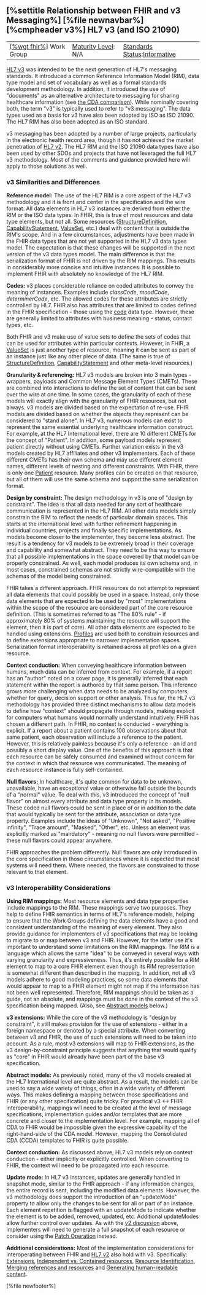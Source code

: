 \[%settitle Relationship between FHIR and v3 Messaging%\]
\[%file newnavbar%\]
\[%cmpheader v3%\]
HL7 v3 (and ISO 21090)
----------------------

|                                                |                                               |                                                                                        |
|------------------------------------------------|-----------------------------------------------|----------------------------------------------------------------------------------------|
| [\[%wgt fhir%\]](%5B%wg%20fhir%%5D) Work Group | [Maturity Level](versions.html#maturity): N/A | [Standards Status](versions.html#std-process):[Informative](versions.html#std-process) |

<span id="v3"></span>
[HL7 v3](https://www.hl7.org/implement/standards/product_brief.cfm?product_id=186) was intended to be the next generation of HL7's messaging standards. It introduced a common Reference Information Model (RIM), data type model and set of vocabulary as well as a formal standards development methodology. In addition, it introduced the use of "documents" as an alternative architecture to messaging for sharing healthcare information (see [the CDA comparison](comparison-cda.html)). While nominally covering both, the term "v3" is typically used to refer to "v3 messaging". The data types used as a basis for v3 have also been adopted by ISO as ISO 21090. The HL7 RIM has also been adopted as an ISO standard.

v3 messaging has been adopted by a number of large projects, particularly in the electronic health record area, though it has not achieved the market penetration of [HL7 v2](http://www.hl7.org/implement/standards/product_brief.cfm?product_id=185). The HL7 RIM and the ISO 21090 data types have also been used by other SDOs and projects that have not leveraged the full HL7 v3 methodology. Most of the comments and guidance provided here will apply to those solutions as well.

### v3 Similarities and Differences

**Reference model:** The use of the HL7 RIM is a core aspect of the HL7 v3 methodology and it is front and center in the specification and the wire format. All data elements in HL7 v3 instances are derived from either the RIM or the ISO data types. In FHIR, this is true of most resources and data type elements, but not all. Some resources ([StructureDefinition](structuredefinition.html), [CapabilityStatement](capabilitystatement.html), [ValueSet](valueset.html), etc.) deal with content that is outside the RIM's scope. And in a few circumstances, adjustments have been made in the FHIR data types that are not yet supported in the HL7 v3 data types model. The expectation is that these changes will be supported in the next version of the v3 data types model. The main difference is that the serialization format of FHIR is not driven by the RIM mappings. This results in considerably more concise and intuitive instances. It is possible to implement FHIR with absolutely no knowledge of the HL7 RIM.

**Codes:** v3 places considerable reliance on coded attributes to convey the meaning of instances. Examples include *classCode*, *moodCode*, *determinerCode*, etc. The allowed codes for these attributes are strictly controlled by HL7. FHIR also has attributes that are limited to codes defined in the FHIR specification - those using the [code](datatypes.html#code) data type. However, these are generally limited to attributes with business meaning - status, contact types, etc.

Both FHIR and v3 make use of value sets to define the sets of codes that can be used for attributes within particular contexts. However, in FHIR, a [ValueSet](valueset.html) is just another type of resource, meaning it can be sent as part of an instance just like any other piece of data. (The same is true of [StructureDefinition](structuredefinition.html), [CapabilityStatement](capabilitystatement.html) and other meta-level resources.)

**Granularity & referencing:** HL7 v3 models are broken into 3 main types - wrappers, payloads and Common Message Element Types (CMETs). These are combined into interactions to define the set of content that can be sent over the wire at one time. In some cases, the granularity of each of these models will exactly align with the granularity of FHIR resources, but not always. v3 models are divided based on the expectation of re-use. FHIR models are divided based on whether the objects they represent can be considered to "stand alone". In HL7 v3, numerous models can exist to represent the same essential underlying healthcare information construct. For example, at the HL7 International level, there are 10 different CMETs for the concept of "Patient". In addition, some payload models represent patient directly without using CMETs. Further variation exists in the v3 models created by HL7 affiliates and other v3 implementers. Each of these different CMETs has their own schema and may use different element names, different levels of nesting and different constraints. With FHIR, there is only one [Patient](patient.html) resource. Many profiles can be created on that resource, but all of them will use the same schema and support the same serialization format.

**Design by constraint:** The design methodology in v3 is one of "design by constraint". The idea is that all data needed for any sort of healthcare communication is represented in the HL7 RIM. All other data models simply constrain the RIM to reflect the needs of particular domain spaces. This starts at the international level with further refinement happening in individual countries, projects and finally specific implementations. As models become closer to the implementer, they become less abstract. The result is a tendency for v3 models to be extremely broad in their coverage and capability and somewhat abstract. They need to be this way to ensure that all possible implementations in the space covered by that model can be properly constrained. As well, each model produces its own schema and, in most cases, constrained schemas are not strictly wire-compatible with the schemas of the model being constrained.

FHIR takes a different approach. FHIR resources do not attempt to represent all data elements that could possibly be used in a space. Instead, only those data elements that are expected to be used by "most" implementations within the scope of the resource are considered part of the core resource definition. (This is sometimes referred to as "The 80% rule" - if approximately 80% of systems maintaining the resource will support the element, then it is part of core). All other data elements are expected to be handled using extensions. [Profiles](profiling.html) are used both to constrain resources and to define extensions appropriate to narrower implementation spaces. Serialization format interoperability is retained across all profiles on a given resource.

**Context conduction:** When conveying healthcare information between humans, much data can be inferred from context. For example, if a report has an "author" noted on a cover page, it is generally inferred that each statement within the report is authored by that same person. This inference grows more challenging when data needs to be analyzed by computers, whether for query, decision support or other analysis. Thus far, the HL7 v3 methodology has provided three distinct mechanisms to allow data models to define how "context" should propagate through models, making explicit for computers what humans would normally understand intuitively. FHIR has chosen a different path. In FHIR, no context is conducted - everything is explicit. If a report about a patient contains 100 observations about that same patient, each observation will include a reference to the patient. However, this is relatively painless because it's only a reference - an id and possibly a short display value. One of the benefits of this approach is that each resource can be safely consumed and examined without concern for the context in which that resource was communicated. The meaning of each resource instance is fully self-contained.

**Null flavors:** In healthcare, it's quite common for data to be unknown, unavailable, have an exceptional value or otherwise fall outside the bounds of a "normal" value. To deal with this, v3 introduced the concept of "null flavor" on almost every attribute and data type property in its models. These coded null flavors could be sent in place of or in addition to the data that would typically be sent for the attribute, association or data type property. Examples include the ideas of "Unknown", "Not asked", "Positive infinity", "Trace amount", "Masked", "Other", etc. Unless an element was explicitly marked as "mandatory" - meaning no null flavors were permitted - these null flavors could appear anywhere.

FHIR approaches the problem differently. Null flavors are only introduced in the core specification in those circumstances where it is expected that most systems will need them. Where needed, the flavors are constrained to those relevant to that element.

### v3 Interoperability Considerations

<span id="v3-interoperability"></span>
**Using RIM mappings:** Most resource elements and data type properties include mappings to the RIM. These mappings serve two purposes. They help to define FHIR semantics in terms of HL7's reference models, helping to ensure that the Work Groups defining the data elements have a good and consistent understanding of the meaning of every element. They also provide guidance for implementers of v3 specifications that may be looking to migrate to or map between v3 and FHIR. However, for the latter use it's important to understand some limitations on the RIM mappings. The RIM is a language which allows the same "idea" to be conveyed in several ways with varying granularity and expressiveness. Thus, it's entirely possible for a RIM element to map to a core FHIR element even though its RIM representation is somewhat different than described in the mapping. In addition, not all v3 models adhere to good modeling practices, so some data elements that would appear to map to a FHIR element might not map if the information has not been well represented. Therefore, RIM mappings should be taken as a guide, not an absolute, and mappings must be done in the context of the v3 specification being mapped. (Also, see [Abstract models](#v3-abstractModels) below.)

**v3 extensions:** While the core of the v3 methodology is "design by constraint", it still makes provision for the use of extensions - either in a foreign namespace or denoted by a special attribute. When converting between v3 and FHIR, the use of such extensions will need to be taken into account. As a rule, most v3 extensions will map to FHIR extensions, as the v3 design-by-constraint principle suggests that anything that would qualify as "core" in FHIR would already have been part of the base v3 specification.

**Abstract models:**<span id="v3-abstractModels"></span> As previously noted, many of the v3 models created at the HL7 International level are quite abstract. As a result, the models can be used to say a wide variety of things, often in a wide variety of different ways. This makes defining a mapping between those specifications and FHIR (or any other specification) quite tricky. For practical v3 &lt;-&gt; FHIR interoperability, mappings will need to be created at the level of message specifications, implementation guides and/or templates that are more concrete and closer to the implementation level. For example, mapping all of CDA to FHIR would be impossible given the expressive capability of the right-hand-side of the CDA model. However, mapping the Consolidated CDA (CCDA) templates to FHIR is quite possible.

**Context conduction:** As discussed above, HL7 v3 models rely on context conduction - either implicitly or explicitly controlled. When converting to FHIR, the context will need to be propagated into each resource.

**Update mode:** In HL7 v3 instances, updates are generally handled in snapshot mode, similar to the FHIR approach - if any information changes, the entire record is sent, including the modified data elements. However, the v3 methodology does support the introduction of an "updateMode" property to allow only the changes to be sent for all or part of an instance. Each element repetition is flagged with an updateMode to indicate whether the element is to be added, removed, updated, etc. Additional updateModes allow further control over updates. As with the [v2 discussion](comparison-v2.html#V2-updateMode) above, implementers will need to generate a full snapshot of each resource or consider using the [Patch Operation](http.html#patch) instead.

**Additional considerations:** Most of the implementation considerations for interoperating between FHIR and [HL7 v2](http://www.hl7.org/implement/standards/product_brief.cfm?product_id=185) also hold with v3. Specifically: [Extensions](comparison-v2.html#V2-extensions), [Independent vs. Contained resources](comparison-v2.html#V2-contained), [Resource Identification](comparison-v2.html#V2-identification), [Merging references and resources](comparison-v2.html#V2-merging) and [Generating human-readable content](comparison-v2.html#V2-humanReadable).

\[%file newfooter%\]
